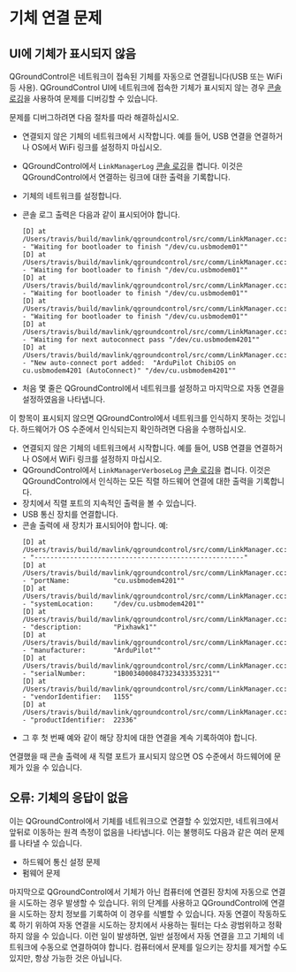 # 기체 연결 문제

## UI에 기체가 표시되지 않음

QGroundControl은 네트워크이 접속된 기체를 자동으로 연결됩니다(USB 또는 WiFi 등 사용). QGroundControl UI에 네트워크에 접속한 기체가 표시되지 않는 경우 [콘솔 로깅](../SettingsView/console_logging.md)을 사용하여 문제를 디버깅할 수 있습니다.

문제를 디버그하려면 다음 절차를 따라 해결하십시오.

- 연결되지 않은 기체의 네트워크에서 시작합니다. 예를 들어, USB 연결을 연결하거나 OS에서 WiFi 링크를 설정하지 마십시오.
- QGroundControl에서 `LinkManagerLog` [콘솔 로깅](../SettingsView/console_logging.md)을 켭니다. 이것은 QGroundControl에서 연결하는 링크에 대한 출력을 기록합니다.
- 기체의 네트워크를 설정합니다.
- 콘솔 로그 출력은 다음과 같이 표시되어야 합니다.

  ```
  [D] at /Users/travis/build/mavlink/qgroundcontrol/src/comm/LinkManager.cc:563 - "Waiting for bootloader to finish "/dev/cu.usbmodem01""
  [D] at /Users/travis/build/mavlink/qgroundcontrol/src/comm/LinkManager.cc:563 - "Waiting for bootloader to finish "/dev/cu.usbmodem01""
  [D] at /Users/travis/build/mavlink/qgroundcontrol/src/comm/LinkManager.cc:563 - "Waiting for bootloader to finish "/dev/cu.usbmodem01""
  [D] at /Users/travis/build/mavlink/qgroundcontrol/src/comm/LinkManager.cc:563 - "Waiting for bootloader to finish "/dev/cu.usbmodem01""
  [D] at /Users/travis/build/mavlink/qgroundcontrol/src/comm/LinkManager.cc:572 - "Waiting for next autoconnect pass "/dev/cu.usbmodem4201""
  [D] at /Users/travis/build/mavlink/qgroundcontrol/src/comm/LinkManager.cc:613 - "New auto-connect port added:  "ArduPilot ChibiOS on cu.usbmodem4201 (AutoConnect)" "/dev/cu.usbmodem4201""
  ```

- 처음 몇 줄은 QGroundControl에서 네트워크를 설정하고 마지막으로 자동 연결을 설정하였음을 나타냅니다.

이 항목이 표시되지 않으면 QGroundControl에서 네트워크를 인식하지 못하는 것입니다. 하드웨어가 OS 수준에서 인식되는지 확인하려면 다음을 수행하십시오.

- 연결되지 않은 기체의 네트워크에서 시작합니다. 예를 들어, USB 연결을 연결하거나 OS에서 WiFi 링크를 설정하지 마십시오.
- QGroundControl에서 `LinkManagerVerboseLog` [콘솔 로깅](../SettingsView/console_logging.md)을 켭니다. 이것은 QGroundControl에서 인식하는 모든 직렬 하드웨어 연결에 대한 출력을 기록합니다.
- 장치에서 직렬 포트의 지속적인 출력을 볼 수 있습니다.
- USB 통신 장치를 연결합니다.
- 콘솔 출력에 새 장치가 표시되어야 합니다. 예:
  ```
  [D] at /Users/travis/build/mavlink/qgroundcontrol/src/comm/LinkManager.cc:520 - "-----------------------------------------------------"
  [D] at /Users/travis/build/mavlink/qgroundcontrol/src/comm/LinkManager.cc:521 - "portName:           "cu.usbmodem4201""
  [D] at /Users/travis/build/mavlink/qgroundcontrol/src/comm/LinkManager.cc:522 - "systemLocation:     "/dev/cu.usbmodem4201""
  [D] at /Users/travis/build/mavlink/qgroundcontrol/src/comm/LinkManager.cc:523 - "description:        "Pixhawk1""
  [D] at /Users/travis/build/mavlink/qgroundcontrol/src/comm/LinkManager.cc:524 - "manufacturer:       "ArduPilot""
  [D] at /Users/travis/build/mavlink/qgroundcontrol/src/comm/LinkManager.cc:525 - "serialNumber:       "1B0034000847323433353231""
  [D] at /Users/travis/build/mavlink/qgroundcontrol/src/comm/LinkManager.cc:526 - "vendorIdentifier:   1155"
  [D] at /Users/travis/build/mavlink/qgroundcontrol/src/comm/LinkManager.cc:527 - "productIdentifier:  22336"
  ```
- 그 후 첫 번째 예와 같이 해당 장치에 대한 연결을 계속 기록하여야 합니다.

연결했을 때 콘솔 출력에 새 직렬 포트가 표시되지 않으면 OS 수준에서 하드웨어에 문제가 있을 수 있습니다.

## 오류: 기체의 응답이 없음

이는 QGroundControl에서 기체를 네트워크으로 연결할 수 있었지만, 네트워크에서 앞뒤로 이동하는 원격 측정이 없음을 나타냅니다. 이는 불행히도 다음과 같은 여러 문제를 나타낼 수 있습니다.

- 하드웨어 통신 설정 문제
- 펌웨어 문제

마지막으로 QGroundControl에서 기체가 아닌 컴퓨터에 연결된 장치에 자동으로 연결을 시도하는 경우 발생할 수 있습니다. 위의 단계를 사용하고 QGroundControl에 연결을 시도하는 장치 정보를 기록하여 이 경우를 식별할 수 있습니다. 자동 연결이 작동하도록 하기 위하여 자동 연결을 시도하는 장치에서 사용하는 필터는 다소 광범위하고 정확하지 않을 수 있습니다. 이런 일이 발생하면, 일반 설정에서 자동 연결을 끄고 기체의 네트워크에 수동으로 연결하여야 합니다. 컴퓨터에서 문제를 일으키는 장치를 제거할 수도 있지만, 항상 가능한 것은 아닙니다.
